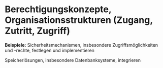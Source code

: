 # Berechtigungskonzepte, Organisationsstrukturen (Zugang, Zutritt, Zugriff)

**Beispiele:** Sicherheitsmechanismen, insbesondere Zugriffsmöglichkeiten und -rechte, festlegen und implementieren

Speicherlösungen, insbesondere Datenbanksysteme, integrieren
